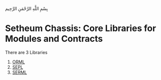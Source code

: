 بِسْمِ اللَّهِ الرَّحْمَنِ الرَّحِيم

# Setheum Chassis: Core Libraries for Modules and Contracts

There are 3  Libraries

1. [ORML](./lib-orml/README.md)
2. [SEPL](./lib-sepl/README.md)
3. [SERML](./lib-serml/README.md)
